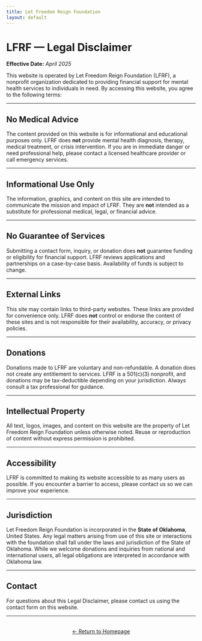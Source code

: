 ```yaml
---
title: Let Freedom Reign Foundation
layout: default
---
```

<!-- TOP -->
<div id="top"></div>

# LFRF — Legal Disclaimer

**Effective Date:** *April 2025*

This website is operated by Let Freedom Reign Foundation (LFRF), a nonprofit organization dedicated to providing financial support for mental health services to individuals in need. By accessing this website, you agree to the following terms:

---

## No Medical Advice

The content provided on this website is for informational and educational purposes only. LFRF does **not** provide mental health diagnosis, therapy, medical treatment, or crisis intervention. If you are in immediate danger or need professional help, please contact a licensed healthcare provider or call emergency services.

---

## Informational Use Only

The information, graphics, and content on this site are intended to communicate the mission and impact of LFRF. They are **not** intended as a substitute for professional medical, legal, or financial advice.

---

## No Guarantee of Services

Submitting a contact form, inquiry, or donation does **not** guarantee funding or eligibility for financial support. LFRF reviews applications and partnerships on a case-by-case basis. Availability of funds is subject to change.

---

## External Links

This site may contain links to third-party websites. These links are provided for convenience only. LFRF does **not** control or endorse the content of these sites and is not responsible for their availability, accuracy, or privacy policies.

---

## Donations

Donations made to LFRF are voluntary and non-refundable. A donation does not create any entitlement to services. LFRF is a 501(c)(3) nonprofit, and donations may be tax-deductible depending on your jurisdiction. Always consult a tax professional for guidance.

---

## Intellectual Property

All text, logos, images, and content on this website are the property of Let Freedom Reign Foundation unless otherwise noted. Reuse or reproduction of content without express permission is prohibited.

---

## Accessibility

LFRF is committed to making its website accessible to as many users as possible. If you encounter a barrier to access, please contact us so we can improve your experience.

---

## Jurisdiction

Let Freedom Reign Foundation is incorporated in the **State of Oklahoma**, United States. Any legal matters arising from use of this site or interactions with the foundation shall fall under the laws and jurisdiction of the State of Oklahoma. While we welcome donations and inquiries from national and international users, all legal obligations are interpreted in accordance with Oklahoma law.

---

## Contact

For questions about this Legal Disclaimer, please contact us using the contact form on this website.

---

<p style="text-align: center; margin-top: 2rem;">
  <a href="/">← Return to Homepage</a>
</p>



